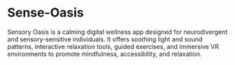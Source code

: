 # Sense-Oasis
Sensory Oasis is a calming digital wellness app designed for neurodivergent and sensory-sensitive individuals. It offers soothing light and sound patterns, interactive relaxation tools, guided exercises, and immersive VR environments to promote mindfulness, accessibility, and relaxation.
